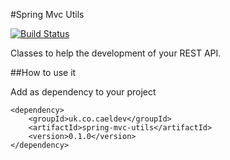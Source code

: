 #Spring Mvc Utils

[![Build Status](https://travis-ci.org/caelwinner/spring-mvc-utils.svg?branch=master)](https://travis-ci.org/caelwinner/spring-mvc-utils)

Classes to help the development of your REST API.

##How to use it

Add as dependency to your project

```
<dependency>
    <groupId>uk.co.caeldev</groupId>
    <artifactId>spring-mvc-utils</artifactId>
    <version>0.1.0</version>
</dependency>
```
